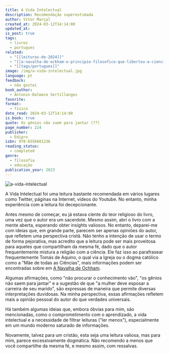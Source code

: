 ```yaml
---
title: A Vida Intelectual
description: Recomendação superestimada
author: Vítor Marçal
created_at: 2024-03-12T14:14:00
updated_at: 
is_post: true
tags:
  - livros
  - portugues
related:
  - "[[leituras-de-2024]]"
  - "[[a-navalha-de-ockham-o-principio-filosofico-que-libertou-a-ciencia-e-ajudou-a-explicar-o-universo]]"
  - "[[tags/portugues]]"
image: /img/a-vida-intelectual.jpg
language: pt
feedback:
  - não gostei
book_author:
  - Antonin-Dalmace Sertillanges
favorite: 
format:
  - físico
date_read: 2024-03-12T14:14:00
is_book: true
quote: Os gênios não saem para jantar (??)
page_number: 224
publisher:
  - Edipro
isbn: 978-6556601236
reading_status:
  - completed
genre:
  - filosofia
  - educação
publication_year: 2023
---
```


![a-vida-intelectual](img/a-vida-intelectual.jpg)

A Vida Intelectual foi uma leitura bastante recomendada em vários lugares  como Twitter, páginas na Internet, vídeos do Youtube. No entanto, minha experiência com a leitura foi decepcionante.

Antes mesmo de começar, eu já estava ciente do teor religioso do livro, uma vez que o autor era um sacerdote. Mesmo assim, abri o livro com a mente aberta, esperando obter insights valiosos. No entanto, deparei-me com ideias que, em grande parte, parecem ser apenas opiniões do autor, que refletem uma perspectiva cristã. Não tenho a intenção de usar o termo de forma pejorativa, mas acredito que a leitura pode ser mais proveitosa para aqueles que compartilham da mesma fé, dado que o autor frequentemente mistura a religião com a ciência. Ele faz isso ao parafrasear frequentemente Tomás de Aquino, o qual via a Igreja ou o dogma católico como a "Mãe de todas as Ciências", mais informações podem ser encontradas sobre em [A Navalha de Ochham](a-navalha-de-ockham-o-principio-filosofico-que-libertou-a-ciencia-e-ajudou-a-explicar-o-universo).

Algumas afirmações, como "não procurar o conhecimento vão", "os gênios não saem para jantar" e a sugestão de que "a mulher deve esposar a carreira de seu marido", são expressas de maneira que permite diversas interpretações duvidosas. Na minha perspectiva, essas afirmações refletem mais a opinião pessoal do autor do que verdades universais.

Há também algumas ideias que, embora óbvias para mim, são mencionadas, como o comprometimento com o aprendizado, a vida intelectual e a necessidade de filtrar leituras ("ler menos"), especialmente em um mundo moderno saturado de informações.

Novamente, talvez para um cristão, esta seja uma leitura valiosa, mas para mim, parece excessivamente dogmática. Não recomendo a menos que você compartilhe da mesma fé, e mesmo assim, com ressalvas.